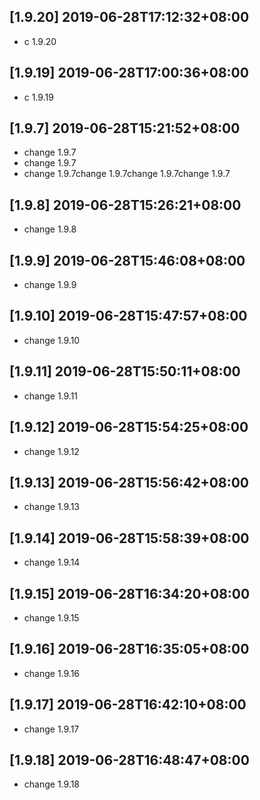 ## [1.9.20] 2019-06-28T17:12:32+08:00
*  c 1.9.20

## [1.9.19] 2019-06-28T17:00:36+08:00
*  c 1.9.19

## [1.9.7] 2019-06-28T15:21:52+08:00
*  change 1.9.7
*  change 1.9.7
*  change 1.9.7change 1.9.7change 1.9.7change 1.9.7

## [1.9.8] 2019-06-28T15:26:21+08:00
*  change 1.9.8

## [1.9.9] 2019-06-28T15:46:08+08:00
*  change 1.9.9

## [1.9.10] 2019-06-28T15:47:57+08:00
*  change 1.9.10

## [1.9.11] 2019-06-28T15:50:11+08:00
*  change 1.9.11

## [1.9.12] 2019-06-28T15:54:25+08:00
*  change 1.9.12

## [1.9.13] 2019-06-28T15:56:42+08:00
*  change 1.9.13

## [1.9.14] 2019-06-28T15:58:39+08:00
*  change 1.9.14

## [1.9.15] 2019-06-28T16:34:20+08:00
*  change 1.9.15

## [1.9.16] 2019-06-28T16:35:05+08:00
*  change 1.9.16

## [1.9.17] 2019-06-28T16:42:10+08:00
*  change 1.9.17

## [1.9.18] 2019-06-28T16:48:47+08:00
*  change 1.9.18

